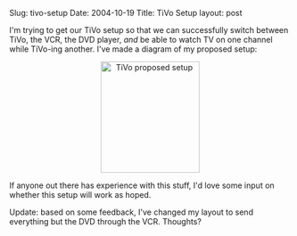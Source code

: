 Slug: tivo-setup
Date: 2004-10-19
Title: TiVo Setup
layout: post

I&#39;m trying to get our TiVo setup so that we can successfully switch between TiVo, the VCR, the DVD player, *and* be able to watch TV on one channel while TiVo-ing another. I&#39;ve made a diagram of my proposed setup:

<div align="center"><a href="http://redmonk.net/mt/mt-static/uploads/tivo.png" title="TiVo proposed setup"><img alt="TiVo proposed setup" class="at-xid-6a010534988cd3970b0120a5b368c3970c" height="200" src="http://steveivy.typepad.com/.a/6a010534988cd3970b0120a5b368c3970c-pi" width="177" /></a>
</div>

If anyone out there has experience with this stuff, I&#39;d love some input on whether this setup will work as hoped.

Update: based on some feedback, I&#39;ve changed my layout to send everything but the DVD through the VCR. Thoughts?
